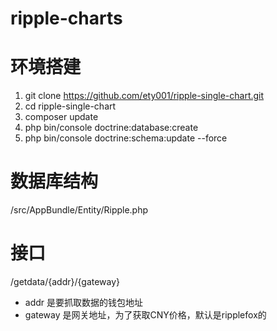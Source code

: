 ripple-charts
=============

# 环境搭建

1. git clone https://github.com/ety001/ripple-single-chart.git
2. cd ripple-single-chart
3. composer update
4. php bin/console doctrine:database:create
5. php bin/console doctrine:schema:update --force

# 数据库结构

/src/AppBundle/Entity/Ripple.php

# 接口

/getdata/{addr}/{gateway}

* addr 是要抓取数据的钱包地址
* gateway 是网关地址，为了获取CNY价格，默认是ripplefox的